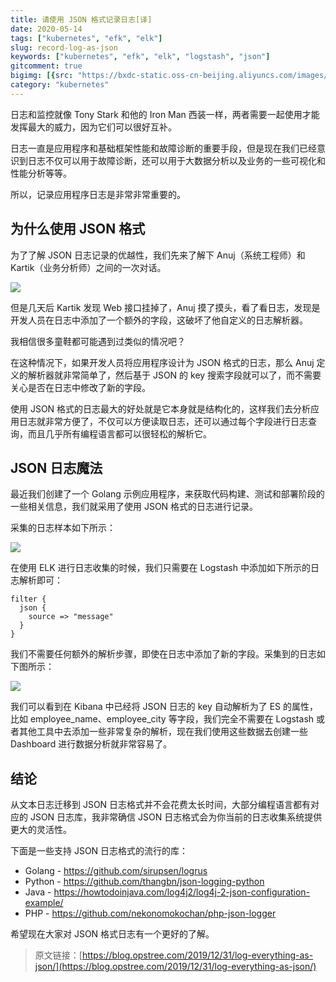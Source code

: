 ```yaml
---
title: 请使用 JSON 格式记录日志[译]
date: 2020-05-14
tags: ["kubernetes", "efk", "elk"]
slug: record-log-as-json
keywords: ["kubernetes", "efk", "elk", "logstash", "json"]
gitcomment: true
bigimg: [{src: "https://bxdc-static.oss-cn-beijing.aliyuncs.com/images/20200514091130.png", desc: "https://unsplash.com/photos/yZTCvnOTpms"}]
category: "kubernetes"
---
```

日志和监控就像 Tony Stark 和他的 Iron Man 西装一样，两者需要一起使用才能发挥最大的威力，因为它们可以很好互补。

日志一直是应用程序和基础框架性能和故障诊断的重要手段，但是现在我们已经意识到日志不仅可以用于故障诊断，还可以用于大数据分析以及业务的一些可视化和性能分析等等。

所以，记录应用程序日志是非常非常重要的。

<!--more-->

## 为什么使用 JSON 格式
为了了解 JSON 日志记录的优越性，我们先来了解下 Anuj（系统工程师）和 Kartik（业务分析师）之间的一次对话。

![](https://bxdc-static.oss-cn-beijing.aliyuncs.com/images/20200514085021.png)

但是几天后 Kartik 发现 Web 接口挂掉了，Anuj 摸了摸头，看了看日志，发现是开发人员在日志中添加了一个额外的字段，这破坏了他自定义的日志解析器。

我相信很多童鞋都可能遇到过类似的情况吧？

在这种情况下，如果开发人员将应用程序设计为 JSON 格式的日志，那么 Anuj 定义的解析器就非常简单了，然后基于 JSON 的 key 搜索字段就可以了，而不需要关心是否在日志中修改了新的字段。

使用 JSON 格式的日志最大的好处就是它本身就是结构化的，这样我们去分析应用日志就非常方便了，不仅可以方便读取日志，还可以通过每个字段进行日志查询，而且几乎所有编程语言都可以很轻松的解析它。

## JSON 日志魔法
最近我们创建了一个 Golang 示例应用程序，来获取代码构建、测试和部署阶段的一些相关信息，我们就采用了使用 JSON 格式的日志进行记录。

采集的日志样本如下所示：

![](https://bxdc-static.oss-cn-beijing.aliyuncs.com/images/20200514085908.png)

在使用 ELK 进行日志收集的时候，我们只需要在 Logstash 中添加如下所示的日志解析即可：
```shell
filter {
  json {
    source => "message"
  }
}
```

我们不需要任何额外的解析步骤，即使在日志中添加了新的字段。采集到的日志如下图所示：

![](https://bxdc-static.oss-cn-beijing.aliyuncs.com/images/20200514090054.png)

我们可以看到在 Kibana 中已经将 JSON 日志的 key 自动解析为了 ES 的属性，比如 employee_name、employee_city 等字段，我们完全不需要在 Logstash 或者其他工具中去添加一些非常复杂的解析，现在我们使用这些数据去创建一些 Dashboard 进行数据分析就非常容易了。

## 结论
从文本日志迁移到 JSON 日志格式并不会花费太长时间，大部分编程语言都有对应的 JSON 日志库，我非常确信 JSON 日志格式会为你当前的日志收集系统提供更大的灵活性。

下面是一些支持 JSON 日志格式的流行的库：

* Golang - https://github.com/sirupsen/logrus
* Python - https://github.com/thangbn/json-logging-python
* Java - https://howtodoinjava.com/log4j2/log4j-2-json-configuration-example/
* PHP - https://github.com/nekonomokochan/php-json-logger

希望现在大家对 JSON 格式日志有一个更好的了解。

> 原文链接：[https://blog.opstree.com/2019/12/31/log-everything-as-json/](https://blog.opstree.com/2019/12/31/log-everything-as-json/)

<!--adsense-self-->
